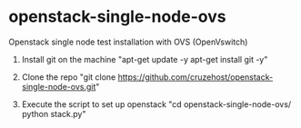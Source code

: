 openstack-single-node-ovs
=========================

Openstack single node test installation with OVS (OpenVswitch)

1. Install git on the machine
 "apt-get update -y
 apt-get install git -y"

2. Clone the repo
 "git clone https://github.com/cruzehost/openstack-single-node-ovs.git"

3. Execute the script to set up openstack
 "cd openstack-single-node-ovs/
 python stack.py"
